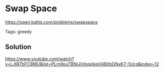 # Swap Space

https://open.kattis.com/problems/swapspace

Tags: greedy

## Solution

https://www.youtube.com/watch?v=LJtR7bFC8MU&list=PLm9puTBNlJjVbqpIkp048XbDNxK7-1Ucg&index=12
